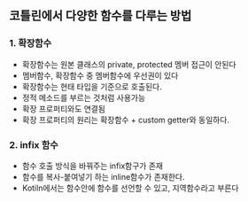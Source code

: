 ## 코틀린에서 다양한 함수를 다루는 방법

### 1. 확장함수
- 확장함수는 원본 클래스의 private, protected 멤버 접근이 안된다
- 멤버함수, 확장함수 중 멤버함수에 우선권이 있다
- 확장함수는 현태 타입을 기준으로 호출된다.
- 정적 메소드를 부르는 것처럼 사용가능
- 확장 프로퍼티와도 연결됨
- 확장 프로퍼티의 원리는 확장함수 + custom getter와 동일하다.

### 2. infix 함수
- 함수 호출 방식을 바꿔주는 infix함구가 존재
- 함수를 복사-붙여넣기 하는 inline함수가 존재한다.
- Kotiln에서는 함수안에 함수를 선언할 수 있고, 지역함수라고 부른다